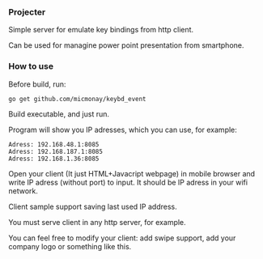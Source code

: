 ### Projecter

Simple server for emulate key bindings from http client.

Can be used for managine power point presentation from smartphone.

### How to use

Before build, run:

	go get github.com/micmonay/keybd_event

Build executable, and just run.

Program will show you IP adresses, which you can use, for example:

	Adress: 192.168.48.1:8085
	Adress: 192.168.187.1:8085
	Adress: 192.168.1.36:8085

Open your client (It just HTML+Javacript webpage) in mobile browser and write IP adress (without port) to input. It should be IP adress in your wifi network.

Client sample support saving last used IP address.

You must serve client in any http server, for example.

You can feel free to modify your client: add swipe support, add your company logo or something like this.

